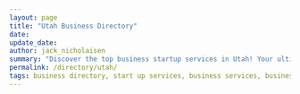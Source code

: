 ```yaml
---
layout: page
title: "Utah Business Directory"
date: 
update_date: 
author: jack_nicholaisen
summary: "Discover the top business startup services in Utah! Your ultimate guide to launching a successful venture."  
permalink: /directory/utah/
tags: business directory, start up services, business services, business lawyers, registered agents,
---
```


